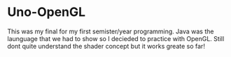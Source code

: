 # Uno-OpenGL
This was my final for my first semister/year programming. Java was the launguage that we had to show so I decieded to practice with OpenGL. Still dont quite understand the shader concept but it works greate so far!
